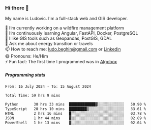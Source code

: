 ### Hi there 👋

My name is Ludovic. I'm a full-stack web and GIS developer.

 🔭 I’m currently working on a wildfire management platform<br/>
 🌱 I’m continuously learning Angular, FastAPI, Docker, PostgreSQL<br/>
 👯 I like GIS tools such as Geopandas, PostGIS, GDAL<br/>
 💬 Ask me about energy transition or travels<br/>
 📫 How to reach me: ludo.beghin@gmail.com or [Linkedin](https://www.linkedin.com/in/ludovic-beghin/)<br/>
 😄 Pronouns: He/Him<br/>
 ⚡ Fun fact: The first time I programmed was in [Algobox](https://fr.wikipedia.org/wiki/Algobox)<br/>

##### Programming stats
<!--START_SECTION:waka-->

```txt
From: 16 July 2024 - To: 15 August 2024

Total Time: 59 hrs 9 mins

Python       30 hrs 33 mins  ████████████▓░░░░░░░░░░░░   50.90 %
TypeScript   20 hrs 10 mins  ████████▒░░░░░░░░░░░░░░░░   33.61 %
HTML         2 hrs 16 mins   █░░░░░░░░░░░░░░░░░░░░░░░░   03.78 %
JSON         1 hr 44 mins    ▓░░░░░░░░░░░░░░░░░░░░░░░░   02.89 %
PowerShell   1 hr 13 mins    ▓░░░░░░░░░░░░░░░░░░░░░░░░   02.04 %
```

<!--END_SECTION:waka-->
